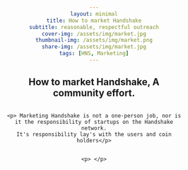 ```yaml
---
layout: minimal
title: How to market Handshake
subtitle: reasonable, respectful outreach
cover-img: /assets/img/market.jpg
thumbnail-img: /assets/img/market.png
share-img: /assets/img/market.jpg
tags: [HNS, Marketing]
---
```

<html>
<head>
<meta name="viewport" content="width=device-width, initial-scale=1">
<style>
  h2 {text-align: center;}
p {text-align: center;}
div {text-align: center;}
li {text-align: left;}
* {
  box-sizing: border-box;
}

/* Create two equal columns that floats next to each other */
.column {
  float: left;
  width: 50%;
  padding: 10px;
  height: 300px; /* Should be removed. Only for demonstration */
}

/* Clear floats after the columns */
.row:after {
  content: "";
  display: table;
  clear: both;
}
</style>
</head>
<body>

<h2>How to market Handshake, A community effort.</h2>

<div class="row">
  <div class="column">
    
    
    <p> Marketing Handshake is not a one-person job, nor is it the responsibility of startups on the Handshake network.
    It's responsibility lay's with the users and coin holders</p>
  </div>
  <div class="column">
   
    <p> </p>
  </div>
</div>

</body>
</html>
